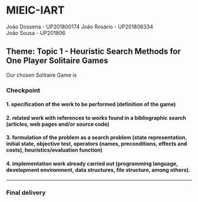 # MIEIC-IART

João Dossena - UP201800174 
João Rosário - UP201806334  
João Sousa - UP201806 

## Theme: Topic 1 - Heuristic Search Methods for One Player Solitaire Games
Our chosen Solitaire Game is 

### Checkpoint
#### 1. specification of the work to be performed (definition of the game)

#### 2. related work with references to works found in a bibliographic search (articles, web pages and/or source code)

#### 3. formulation of the problem as a search problem (state representation, initial state, objective test, operators (names, preconditions, effects and costs), heuristics/evaluation function)

#### 4. implementation work already carried out (programming language, development environment, data structures, file structure, among others).

---
### Final delivery
